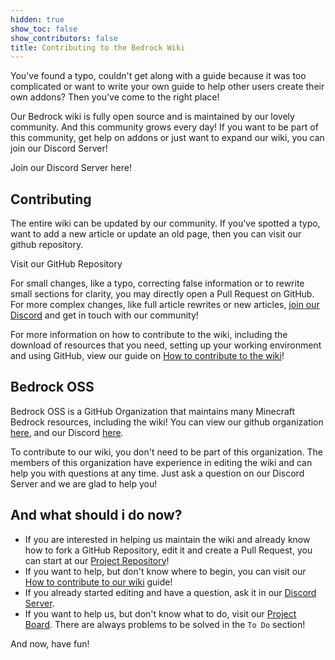 ```yaml
---
hidden: true
show_toc: false
show_contributors: false
title: Contributing to the Bedrock Wiki
---
```


You've found a typo, couldn't get along with a guide because it was too complicated or want to write your own guide to help other users create their own addons? Then you've come to the right place!

Our Bedrock wiki is fully open source and is maintained by our lovely community. And this community grows every day! If you want to be part of this community, get help on addons or just want to expand our wiki, you can join our Discord Server!

<BButton color= "green" link="/discord">Join our Discord Server here!</BButton>

## Contributing

The entire wiki can be updated by our community. If you've spotted a typo, want to add a new article or update an old page, then you can visit our github repository.

<BButton color="blue" link="https://github.com/Bedrock-OSS/bedrock-wiki">Visit our GitHub Repository</BButton>

For small changes, like a typo, correcting false information or to rewrite small sections for clarity, you may directly open a Pull Request on GitHub. For more complex changes, like full article rewrites or new articles, [join  our Discord](/discord) and get in touch with our community!

For more information on how to contribute to the wiki, including the download of resources that you need, setting up your working environment and using GitHub, view our guide on [How to contribute to the wiki](/contribute-how-to)!

## Bedrock OSS

Bedrock OSS is a GitHub Organization that maintains many Minecraft Bedrock resources, including the wiki! You can view our github organization [here](https://github.com/Bedrock-OSS), and our Discord [here](/discord).

To contribute to our wiki, you don't need to be part of this organization. The members of this organization have experience in editing the wiki and can help you with questions at any time. Just ask a question on our Discord Server and we are glad to help you!

## And what should i do now?

-   If you are interested in helping us maintain the wiki and already know how to fork a GitHub Repository, edit it and create a Pull Request, you can start at our [Project Repository](https://github.com/Bedrock-OSS/bedrock-wiki)!
-   If you want to help, but don't know where to begin, you can visit our [How to contribute to our wiki](/contribute-how-to) guide!
-   If you already started editing and have a question, ask it in our [Discord Server](/discord).
-   If you want to help us, but don't know what to do, visit our [Project Board](https://github.com/orgs/Bedrock-OSS/projects/2). There are always problems to be solved in the `To Do` section!

And now, have fun!
